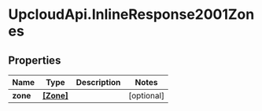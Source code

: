 # UpcloudApi.InlineResponse2001Zones

## Properties
Name | Type | Description | Notes
------------ | ------------- | ------------- | -------------
**zone** | [**[Zone]**](Zone.md) |  | [optional] 



